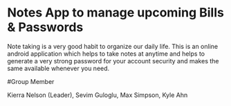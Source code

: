 # Notes App to manage upcoming Bills & Passwords

Note taking is a very good habit to organize our daily life. This is an online android application which helps to take notes at anytime and helps to generate a very strong password for your account security and makes the same available whenever you need.


#Group Member

  Kierra Nelson (Leader), Sevim Guloglu, Max Simpson, Kyle Ahn
